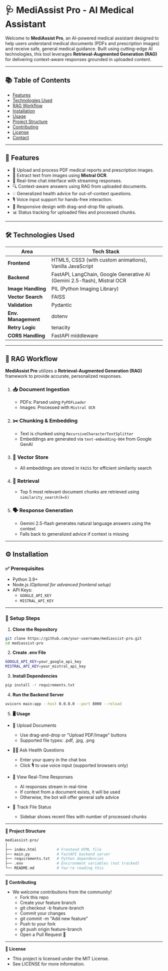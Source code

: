 # 🩺 MediAssist Pro - AI Medical Assistant

Welcome to **MediAssist Pro**, an AI-powered medical assistant designed to help users understand medical documents (PDFs and prescription images) and receive safe, general medical guidance. Built using cutting-edge AI technologies, this tool leverages **Retrieval-Augmented Generation (RAG)** for delivering context-aware responses grounded in uploaded content.

---

## 📚 Table of Contents

- [Features](#-features)
- [Technologies Used](#-technologies-used)
- [RAG Workflow](#-rag-workflow)
- [Installation](#-installation)
- [Usage](#-usage)
- [Project Structure](#-project-structure)
- [Contributing](#-contributing)
- [License](#-license)
- [Contact](#-contact)

---

## 🚀 Features

- 📄 Upload and process PDF medical reports and prescription images.
- 🧠 Extract text from images using **Mistral OCR**.
- 💬 Real-time chat interface with streaming responses.
- 🔍 Context-aware answers using RAG from uploaded documents.
- 💡 Generalized health advice for out-of-context questions.
- 🎙️ Voice input support for hands-free interaction.
- 📱 Responsive design with drag-and-drop file uploads.
- 📊 Status tracking for uploaded files and processed chunks.

---

## 🛠 Technologies Used

| Area             | Tech Stack                                                                 |
|------------------|-----------------------------------------------------------------------------|
| **Frontend**     | HTML5, CSS3 (with custom animations), Vanilla JavaScript                   |
| **Backend**      | FastAPI, LangChain, Google Generative AI (Gemini 2.5-flash), Mistral OCR   |
| **Image Handling** | PIL (Python Imaging Library)                                             |
| **Vector Search**| FAISS                                                                      |
| **Validation**   | Pydantic                                                                   |
| **Env. Management** | dotenv                                                                 |
| **Retry Logic**  | tenacity                                                                   |
| **CORS Handling**| FastAPI middleware                                                         |

---

## 🧠 RAG Workflow

**MediAssist Pro** utilizes a **Retrieval-Augmented Generation (RAG)** framework to provide accurate, personalized responses.

1. ### 📥 Document Ingestion  
   - PDFs: Parsed using `PyPDFLoader`  
   - Images: Processed with `Mistral OCR`  

2. ### ✂️ Chunking & Embedding  
   - Text is chunked using `RecursiveCharacterTextSplitter`  
   - Embeddings are generated via `text-embedding-004` from Google GenAI  

3. ### 🧠 Vector Store  
   - All embeddings are stored in `FAISS` for efficient similarity search  

4. ### 🔎 Retrieval  
   - Top 5 most relevant document chunks are retrieved using `similarity_search(k=5)`

5. ### 🗣️ Response Generation  
   - Gemini 2.5-flash generates natural language answers using the context  
   - Falls back to generalized advice if context is missing

---

## ⚙️ Installation

### ✅ Prerequisites

- Python 3.9+
- Node.js *(Optional for advanced frontend setup)*
- API Keys:
  - `GOOGLE_API_KEY`
  - `MISTRAL_API_KEY`

---

### 🧪 Setup Steps

1. **Clone the Repository**

```bash
git clone https://github.com/your-username/mediassist-pro.git
cd mediassist-pro
```
2. **Create .env File**
```bash
GOOGLE_API_KEY=your_google_api_key
MISTRAL_API_KEY=your_mistral_api_key
```
3. **Install Dependencies**
```bash
pip install -r requirements.txt
```
4. **Run the Backend Server**
```bash
uvicorn main:app --host 0.0.0.0 --port 8000 --reload
```
5. **🖥️ Usage**
- 📄 Upload Documents
   - Use drag-and-drop or "Upload PDF/Image" buttons
   - Supported file types: .pdf, .jpg, .png
- 🧑‍⚕️ Ask Health Questions
  - Enter your query in the chat box
  - Click 🎙️ to use voice input (supported browsers only)

- 💬 View Real-Time Responses
  - AI responses stream in real-time
  - If context from a document exists, it will be used
  - Otherwise, the bot will offer general safe advice

- 📁 Track File Status
  - Sidebar shows recent files with number of processed chunks
---
**📁 Project Structure**
```bash
mediassist-pro/
│
├── index.html         # Frontend HTML file
├── main.py            # FastAPI backend server
├── requirements.txt   # Python dependencies
├── .env               # Environment variables (not tracked)
└── README.md          # You're reading this

```
---
**🤝 Contributing**
- We welcome contributions from the community!
    - Fork this repo
    - Create your feature branch
    - git checkout -b feature-branch
    - Commit your changes
    - git commit -m "Add new feature"
    - Push to your fork
    - git push origin feature-branch
    - Open a Pull Request 🎉

---
**📄 License**
- This project is licensed under the MIT License.
- See LICENSE for more information.
